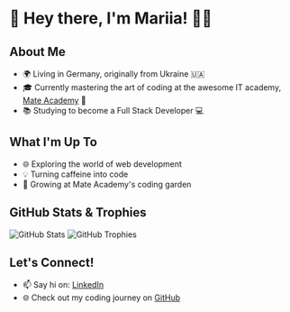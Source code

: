 # 🚀 Hey there, I'm Mariia! 👩‍💻

## About Me
- 🌍 Living in Germany, originally from Ukraine 🇺🇦
- 🎓 Currently mastering the art of coding at the awesome IT academy, [Mate Academy](https://github.com/mate-academy) 🚀
- 📚 Studying to become a Full Stack Developer 💻

## What I'm Up To
- 🌐 Exploring the world of web development
- 💡 Turning caffeine into code
- 🌱 Growing at Mate Academy's coding garden

## GitHub Stats & Trophies
![GitHub Stats](https://github-readme-stats.vercel.app/api?username=marichkamt&show_icons=true&theme=radical)
![GitHub Trophies](https://github-profile-trophy.vercel.app/?username=marichkamt&theme=nord)


## Let's Connect!
- 📫 Say hi on: [LinkedIn](https://www.linkedin.com/in/mariia-hlushak-419a27298/)
- 🌐 Check out my coding journey on [GitHub](https://github.com/marichkamt)

